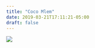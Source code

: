 ```yaml
---
title: "Coco Mlem"
date: 2019-03-21T17:11:21-05:00
draft: false
---
```


![](/uploads/coco_mlem.jpg)